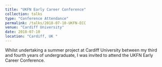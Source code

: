 ```yaml
---
title: "UKFN Early Career Conference"
collection: talks
type: "Conference Attendance"
permalink: /talks/2018-07-10-UKFN-ECC
venue: "Cardiff University"
date: 2018-07-10
location: "Cardiff, UK "
---
```


Whilst undertaking a summer project at Cardiff University between my third and fourth years of undergraduate, I was invited to attend the UKFN Early Career Conference.